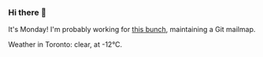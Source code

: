 ### Hi there :wave:

It's Monday! I'm probably working for [this bunch](https://github.com/kohofinancial), maintaining a Git mailmap.

Weather in Toronto: clear, at -12°C.
